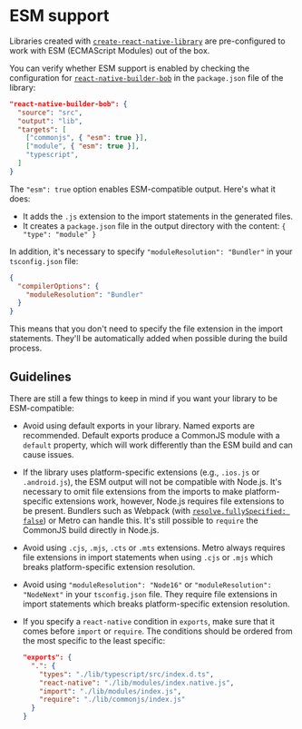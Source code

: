 # ESM support

Libraries created with [`create-react-native-library`](./create.md) are pre-configured to work with ESM (ECMAScript Modules) out of the box.

You can verify whether ESM support is enabled by checking the configuration for [`react-native-builder-bob`](./build.md) in the `package.json` file of the library:

```json
"react-native-builder-bob": {
  "source": "src",
  "output": "lib",
  "targets": [
    ["commonjs", { "esm": true }],
    ["module", { "esm": true }],
    "typescript",
  ]
}
```

The `"esm": true` option enables ESM-compatible output. Here's what it does:

- It adds the `.js` extension to the import statements in the generated files.
- It creates a `package.json` file in the output directory with the content: `{ "type": "module" }`

In addition, it's necessary to specify `"moduleResolution": "Bundler"` in your `tsconfig.json` file:

```json
{
  "compilerOptions": {
    "moduleResolution": "Bundler"
  }
}
```

This means that you don't need to specify the file extension in the import statements. They'll be automatically added when possible during the build process.

## Guidelines

There are still a few things to keep in mind if you want your library to be ESM-compatible:

- Avoid using default exports in your library. Named exports are recommended. Default exports produce a CommonJS module with a `default` property, which will work differently than the ESM build and can cause issues.
- If the library uses platform-specific extensions (e.g., `.ios.js` or `.android.js`), the ESM output will not be compatible with Node.js. It's necessary to omit file extensions from the imports to make platform-specific extensions work, however, Node.js requires file extensions to be present. Bundlers such as Webpack (with [`resolve.fullySpecified: false`](https://webpack.js.org/configuration/module/#resolvefullyspecified)) or Metro can handle this. It's still possible to `require` the CommonJS build directly in Node.js.
- Avoid using `.cjs`, `.mjs`, `.cts` or `.mts` extensions. Metro always requires file extensions in import statements when using `.cjs` or `.mjs` which breaks platform-specific extension resolution.
- Avoid using `"moduleResolution": "Node16"` or `"moduleResolution": "NodeNext"` in your `tsconfig.json` file. They require file extensions in import statements which breaks platform-specific extension resolution.
- If you specify a `react-native` condition in `exports`, make sure that it comes before `import` or `require`. The conditions should be ordered from the most specific to the least specific:

  ```json
  "exports": {
    ".": {
      "types": "./lib/typescript/src/index.d.ts",
      "react-native": "./lib/modules/index.native.js",
      "import": "./lib/modules/index.js",
      "require": "./lib/commonjs/index.js"
    }
  }
  ```
